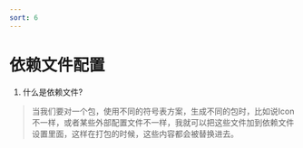 ```yaml
---
sort: 6
---
```


# 依赖文件配置

1. 什么是依赖文件?
> 当我们要对一个包，使用不同的符号表方案，生成不同的包时，比如说Icon不一样，或者某些外部配置文件不一样，我就可以把这些文件加到依赖文件设置里面，这样在打包的时候，这些内容都会被替换进去。
>